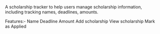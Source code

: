 A scholarship tracker to help users manage scholarship information, including tracking names, deadlines, amounts.

Features:-
        Name
        Deadline
        Amount
        Add scholarship
        View scholarship
        Mark as Applied
